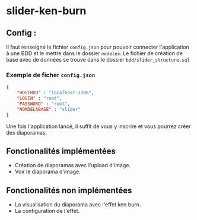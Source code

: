 # slider-ken-burn

## Config :
Il faut renseigné le fichier `config.json` pour pouvoir connecter l'application à une BDD et le mettre dans le dossier `modeles`.
Le fichier de création de base avec de données se trouve dans le dossier `bdd/slider_structure.sql`

### Exemple de ficher `config.json`

```json
{
    "HOSTBDD" : "localhost:3306",
    "LOGIN" : "root",
    "PASSWORD" : "root",
    "NOMDELABASE" : "slider"
}
```

Une fois l'application lancé, il suffit de vous y inscrire et vous pourrez créer des diaporamas.

## Fonctionalités implémentées
* Création de diaporamas avec l'upload d'image.
* Voir le diaporama d'image.

## Fonctionalités non implémentées
* La visualisation du diaporama avec l'effet ken burn.
* La configuration de l'effet.
